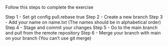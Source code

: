 Follow this steps to complete the exercise

Step 1 - Set git config pull.rebase true
Step 2 - Create a new branch
Step 3 - Add your name on name.txt (The names should be in alphabetical order)
Step 4 - Stage and commit your changes
Step 5 - Go to the main branch and pull from the remote repository
Step 6 - Merge your branch with main on your branch (You can’t use git merge)
